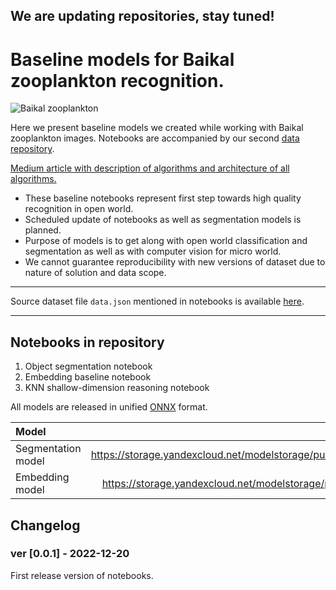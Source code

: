 
We are updating repositories, stay tuned!
---
# Baseline models for Baikal zooplankton recognition.

<!-- ![GitHub](https://img.shields.io/github/license/baikal-zooplankton/BaselineModels?style=plastic) -->


![Baikal zooplankton](cover.jpg?raw=true "Baikal micro wildlife") 


Here we present baseline models we created while working with Baikal zooplankton images. Notebooks are accompanied by our second [data repository](https://github.com/baikal-zooplankton/Baikal_Dataset). 

[Medium article with description of algorithms and architecture of all algorithms.](https://medium.com/yandex/surveying-the-microogranisms-of-lake-baikal-an-open-project-by-maritimeai-and-yandex-cloud-83999a4def36)


* These baseline notebooks represent first step towards high quality recognition in open world. 
* Scheduled update of notebooks as well as segmentation models is planned.
* Purpose of models is to get along with open world classification and segmentation as well as with computer vision for micro world.
* We cannot guarantee reproducibility with new versions of dataset due to nature of solution and data scope.

***
Source dataset file `data.json` mentioned in notebooks is available [here](https://github.com/baikal-zooplankton/Baikal_Dataset/raw/main/data.json). 
***


## Notebooks in repository
1. Object segmentation notebook
2. Embedding baseline notebook
3. KNN shallow-dimension reasoning notebook

All models are released in unified [ONNX](https://onnxruntime.ai/) format.

|Model        |Link         |
|:---|---:|
|Segmentation model|  https://storage.yandexcloud.net/modelstorage/public/segmentator.onnx           |
|Embedding model             |https://storage.yandexcloud.net/modelstorage/public/embedder.onnx             |


## Changelog

### ver [0.0.1] - 2022-12-20
First release version of notebooks.
